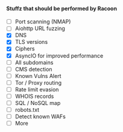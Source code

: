 #### Stuffz that should be performed by Racoon
- [ ] Port scanning (NMAP)
- [ ] Aiohttp URL fuzzing
- [x] DNS
- [x] TLS versions
- [x] Ciphers
- [x] AsyncIO for improved performance
- [ ] All subdomains
- [ ] CMS detection
- [ ] Known Vulns Alert
- [ ] Tor / Proxy routing
- [ ] Rate limit evasion
- [ ] WHOIS records
- [ ] SQL / NoSQL map
- [ ] robots.txt
- [ ] Detect known WAFs
- [ ] More